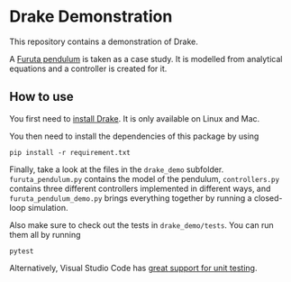 # Drake Demonstration

This repository contains a demonstration of Drake.

A [Furuta pendulum](https://en.wikipedia.org/wiki/Furuta_pendulum) is taken as a case study.
It is modelled from analytical equations and a controller is created for it.

## How to use

You first need to [install Drake](https://drake.mit.edu/from_binary.html). It is only available on Linux and Mac.

You then need to install the dependencies of this package by using

```
pip install -r requirement.txt
```

Finally, take a look at the files in the `drake_demo` subfolder.
`furuta_pendulum.py` contains the model of the pendulum, `controllers.py` contains
three different controllers implemented in different ways, and `furuta_pendulum_demo.py`
brings everything together by running a closed-loop simulation.

Also make sure to check out the tests in `drake_demo/tests`.
You can run them all by running

```
pytest
```

Alternatively, Visual Studio Code has [great support for unit testing](https://code.visualstudio.com/docs/python/testing).